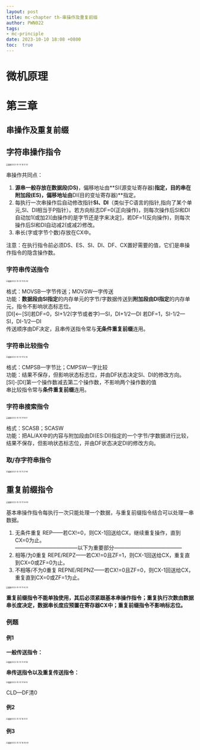 ```yaml
---
layout: post
title: mc-chapter th-串操作及重复前缀
author: PWN022
tags:
- mc-principle
date: 2023-10-10 18:08 +0800
toc:  true
---
```


# 微机原理

# 第三章

## 串操作及重复前缀

## 字符串操作指令

<img src="https://cdn.jsdelivr.net/gh/PWN022/POFMC/my_screenshot/%E6%88%AA%E5%B1%8F2023-10-10%2016.51.50.png" alt="截屏2023-10-10 16.51.50" style="zoom:33%;" />

串操作共同点：

1. **源串一般存放在数据段(DS)**，偏移地址由**SI(源变址寄存器)**指定，**目的串在附加段(ES)**，偏移地址由**DI(目的变址寄存器)**指定。
2. 每执行一次串操作后自动修改指针**SI、DI**（类似于C语言的指针,指向了某个单元,SI、DI相当于P指针）。若方向标志DF=0(正向操作)，则每次操作后SI和DI自动加1(或加2)[由操作的是字节还是字来决定]，若DF=1(反向操作)，则每次操作后SI和DI自动减2(或减2)修改。
3. 串长(字或字节个数)存放在CX中。

注意：在执行指令前必须DS、ES、SI、DI、DF、CX置好需要的值，它们是串操作指令的隐含操作数。

### 字符串传送指令

<img src="https://cdn.jsdelivr.net/gh/PWN022/POFMC/my_screenshot/%E6%88%AA%E5%B1%8F2023-10-10%2017.05.46.png" alt="截屏2023-10-10 17.05.46" style="zoom:33%;" />

格式：MOVSB—字节传送；MOVSW—字传送  
功能：**数据段由SI指定**的内存单元的字节/字数据传送到**附加段由DI指定**的内存单元，指令不影响状态标志位。  
[DI]<—[SI]若DF=0，SI+1/2(字节或者字)—SI，DI+1/2—DI  若DF=1，SI-1/2—SI，DI-1/2—DI  
传送顺序由DF决定，且串传送指令常与**无条件重复前缀**连用。

### 字符串比较指令

<img src="https://cdn.jsdelivr.net/gh/PWN022/POFMC/my_screenshot/%E6%88%AA%E5%B1%8F2023-10-10%2017.12.36.png" alt="截屏2023-10-10 17.12.36" style="zoom:33%;" />

格式：CMPSB—字节比；CMPSW—字比较  
功能：结果不保存，但影响状态标志位，并由DF状态决定SI、DI的修改方向。  
[SI]-[DI]第一个操作数减去第二个操作数，不影响两个操作数的值  
串比较指令常与**条件重复前缀**连用。 

### 字符串搜索指令

<img src="https://cdn.jsdelivr.net/gh/PWN022/POFMC/my_screenshot/%E6%88%AA%E5%B1%8F2023-10-10%2017.19.07.png" alt="截屏2023-10-10 17.19.07" style="zoom:33%;" />

格式：SCASB；SCASW  
功能：把AL/AX中的内容与附加段由DI(ES:DI)指定的一个字节/字数据进行比较，结果不保存，但影响状态标志位，并由DF状态决定DI的修改方向。

### 取/存字符串指令

<img src="https://cdn.jsdelivr.net/gh/PWN022/POFMC/my_screenshot/%E6%88%AA%E5%B1%8F2023-10-10%2017.27.48.png" alt="截屏2023-10-10 17.27.48" style="zoom:33%;" />

## 重复前缀指令

<img src="https://cdn.jsdelivr.net/gh/PWN022/POFMC/my_screenshot/%E6%88%AA%E5%B1%8F2023-10-10%2017.34.49.png" alt="截屏2023-10-10 17.34.49" style="zoom:33%;" />

基本串操作指令每执行一次只能处理一个数据，与重复前缀指令结合可以处理一串数据。

1. 无条件重复 REP——若CX!=0，则CX-1回送给CX，继续重复操作，直到CX=0为止。  
   ————————————以下为重要部分—————————————
2. 相等/为0重复 REPE/REPZ——若CX!=0且ZF=1，则CX-1回送给CX，重复直到CX=0或ZF=0为止。
3. 不相等/不为0重复 REPNE/REPNZ——若CX!=0且ZF=0，则CX-1回送给CX，重复直到CX=0或ZF=1为止。

<img src="https://cdn.jsdelivr.net/gh/PWN022/POFMC/my_screenshot/%E6%88%AA%E5%B1%8F2023-10-10%2017.42.35.png" alt="截屏2023-10-10 17.42.35" style="zoom:33%;" />

**重复前缀指令不能单独使用，其后必须紧跟基本串操作指令；重复执行次数由数据串长度决定，数据串长度应预置在寄存器CX中；重复前缀指令不影响标志位。**

### 例题

#### 例1

**一般传送指令：**

<img src="https://cdn.jsdelivr.net/gh/PWN022/POFMC/my_screenshot/%E6%88%AA%E5%B1%8F2023-10-10%2017.47.08.png" alt="截屏2023-10-10 17.47.08" style="zoom:33%;" />

**串传送指令以及重复传送指令：**

<img src="https://cdn.jsdelivr.net/gh/PWN022/POFMC/my_screenshot/%E6%88%AA%E5%B1%8F2023-10-10%2017.54.19.png" alt="截屏2023-10-10 17.54.19" style="zoom:33%;" />

CLD—DF清0

#### 例2

<img src="https://cdn.jsdelivr.net/gh/PWN022/POFMC/my_screenshot/%E6%88%AA%E5%B1%8F2023-10-10%2018.01.51.png" alt="截屏2023-10-10 18.01.51" style="zoom:33%;" />

#### 例3

<img src="https://cdn.jsdelivr.net/gh/PWN022/POFMC/my_screenshot/%E6%88%AA%E5%B1%8F2023-10-10%2018.06.49.png" alt="截屏2023-10-10 18.06.49" style="zoom:33%;" />

